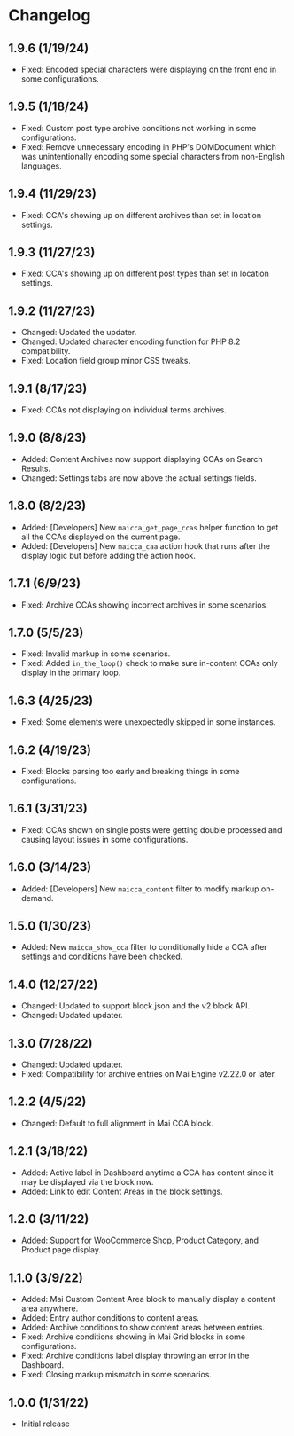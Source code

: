 # Changelog

## 1.9.6 (1/19/24)
* Fixed: Encoded special characters were displaying on the front end in some configurations.

## 1.9.5 (1/18/24)
* Fixed: Custom post type archive conditions not working in some configurations.
* Fixed: Remove unnecessary encoding in PHP's DOMDocument which was unintentionally encoding some special characters from non-English languages.

## 1.9.4 (11/29/23)
* Fixed: CCA's showing up on different archives than set in location settings.

## 1.9.3 (11/27/23)
* Fixed: CCA's showing up on different post types than set in location settings.

## 1.9.2 (11/27/23)
* Changed: Updated the updater.
* Changed: Updated character encoding function for PHP 8.2 compatibility.
* Fixed: Location field group minor CSS tweaks.

## 1.9.1 (8/17/23)
* Fixed: CCAs not displaying on individual terms archives.

## 1.9.0 (8/8/23)
* Added: Content Archives now support displaying CCAs on Search Results.
* Changed: Settings tabs are now above the actual settings fields.

## 1.8.0 (8/2/23)
* Added: [Developers] New `maicca_get_page_ccas` helper function to get all the CCAs displayed on the current page.
* Added: [Developers] New `maicca_caa` action hook that runs after the display logic but before adding the action hook.

## 1.7.1 (6/9/23)
* Fixed: Archive CCAs showing incorrect archives in some scenarios.

## 1.7.0 (5/5/23)
* Fixed: Invalid markup in some scenarios.
* Fixed: Added `in_the_loop()` check to make sure in-content CCAs only display in the primary loop.

## 1.6.3 (4/25/23)
* Fixed: Some elements were unexpectedly skipped in some instances.

## 1.6.2 (4/19/23)
* Fixed: Blocks parsing too early and breaking things in some configurations.

## 1.6.1 (3/31/23)
* Fixed: CCAs shown on single posts were getting double processed and causing layout issues in some configurations.

## 1.6.0 (3/14/23)
* Added: [Developers] New `maicca_content` filter to modify markup on-demand.

## 1.5.0 (1/30/23)
* Added: New `maicca_show_cca` filter to conditionally hide a CCA after settings and conditions have been checked.

## 1.4.0 (12/27/22)
* Changed: Updated to support block.json and the v2 block API.
* Changed: Updated updater.

## 1.3.0 (7/28/22)
* Changed: Updated updater.
* Fixed: Compatibility for archive entries on Mai Engine v2.22.0 or later.

## 1.2.2 (4/5/22)
* Changed: Default to full alignment in Mai CCA block.

## 1.2.1 (3/18/22)
* Added: Active label in Dashboard anytime a CCA has content since it may be displayed via the block now.
* Added: Link to edit Content Areas in the block settings.

## 1.2.0 (3/11/22)
* Added: Support for WooCommerce Shop, Product Category, and Product page display.

## 1.1.0 (3/9/22)
* Added: Mai Custom Content Area block to manually display a content area anywhere.
* Added: Entry author conditions to content areas.
* Added: Archive conditions to show content areas between entries.
* Fixed: Archive conditions showing in Mai Grid blocks in some configurations.
* Fixed: Archive conditions label display throwing an error in the Dashboard.
* Fixed: Closing markup mismatch in some scenarios.

## 1.0.0 (1/31/22)
* Initial release
